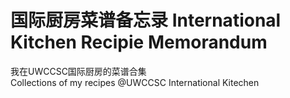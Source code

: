 # 国际厨房菜谱备忘录 International Kitchen Recipie Memorandum
我在UWCCSC国际厨房的菜谱合集\
Collections of my recipes @UWCCSC International Kitechen
